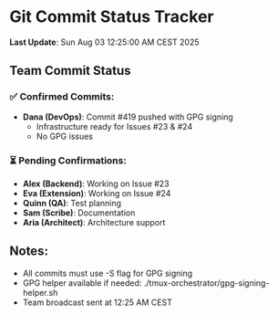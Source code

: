 # Git Commit Status Tracker

**Last Update**: Sun Aug 03 12:25:00 AM CEST 2025

## Team Commit Status

### ✅ Confirmed Commits:
- **Dana (DevOps)**: Commit #419 pushed with GPG signing
  - Infrastructure ready for Issues #23 & #24
  - No GPG issues

### ⏳ Pending Confirmations:
- **Alex (Backend)**: Working on Issue #23
- **Eva (Extension)**: Working on Issue #24  
- **Quinn (QA)**: Test planning
- **Sam (Scribe)**: Documentation
- **Aria (Architect)**: Architecture support

## Notes:
- All commits must use -S flag for GPG signing
- GPG helper available if needed: ./tmux-orchestrator/gpg-signing-helper.sh
- Team broadcast sent at 12:25 AM CEST